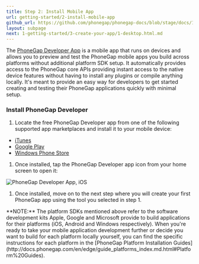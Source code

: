 ```yaml
---
title: Step 2: Install Mobile App
url: getting-started/2-install-mobile-app
github_url: https://github.com/phonegap/phonegap-docs/blob/stage/docs/1-getting-started/2-install-mobile-app.html.md
layout: subpage
next: 1-getting-started/3-create-your-app/1-desktop.html.md
---
```


The [PhoneGap Developer App](http://app.phonegap.com) is a mobile app that runs on devices and allows you to preview and test the PhoneGap mobile
apps you build across platforms without additional platform SDK setup. It automatically provides access to the PhoneGap core APIs
providing instant access to the native device features without having to install any plugins or compile anything locally. It's meant to provide
an easy way for developers to get started creating and testing their PhoneGap applications quickly with minimal setup.

### Install PhoneGap Developer

1. Locate the free PhoneGap Developer app from one of the following supported app marketplaces and install it to your mobile device:

  - [iTunes](https://itunes.apple.com/app/id843536693)
  - [Google Play](https://play.google.com/store/apps/details?id=com.adobe.phonegap.app)
  - [Windows Phone Store](http://www.windowsphone.com/en-us/store/app/phonegap-developer/5c6a2d1e-4fad-4bf8-aaf7-71380cc84fe3)

1. Once installed, tap the PhoneGap Developer app icon from your home screen to open it:

  <img class="mobile-image" src="/images/dev-app-enter-add.png" alt="PhoneGap Developer App, iOS"/>

1. Once installed, move on to the next step where you will create your first PhoneGap app using the tool you selected in step 1.

  <div class="alert--info">**NOTE:** The platform SDKs mentioned above refer to the software development kits Apple, Google and Microsoft provide to build applications for their platforms (iOS, Android and Windows respectively).
 When you're ready to take your mobile application development further or decide you want to build for each platform locally yourself, you can find the specific instructions for each platform
 in the [PhoneGap Platform Installation Guides](http://docs.phonegap.com/en/edge/guide_platforms_index.md.html#Platform%20Guides). </div>
